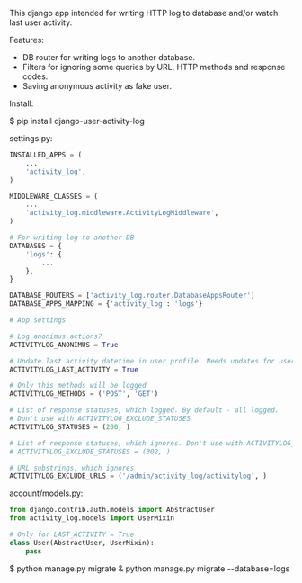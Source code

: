 This django app intended for writing HTTP log to database and/or watch last user activity.

Features:
- DB router for writing logs to another database.
- Filters for ignoring some queries by URL, HTTP methods and response codes.
- Saving anonymous activity as fake user.

Install:

$ pip install django-user-activity-log

settings.py:


```python
INSTALLED_APPS = (
    ...
    'activity_log',
)

MIDDLEWARE_CLASSES = (
    ...
    'activity_log.middleware.ActivityLogMiddleware',
)

# For writing log to another DB
DATABASES = {
    'logs': {
        ...
    },
}

DATABASE_ROUTERS = ['activity_log.router.DatabaseAppsRouter']
DATABASE_APPS_MAPPING = {'activity_log': 'logs'}

# App settings

# Log anonimus actions?
ACTIVITYLOG_ANONIMUS = True

# Update last activity datetime in user profile. Needs updates for user model.
ACTIVITYLOG_LAST_ACTIVITY = True

# Only this methods will be logged
ACTIVITYLOG_METHODS = ('POST', 'GET')

# List of response statuses, which logged. By default - all logged.
# Don't use with ACTIVITYLOG_EXCLUDE_STATUSES
ACTIVITYLOG_STATUSES = (200, )

# List of response statuses, which ignores. Don't use with ACTIVITYLOG_STATUSES
# ACTIVITYLOG_EXCLUDE_STATUSES = (302, )

# URL substrings, which ignores
ACTIVITYLOG_EXCLUDE_URLS = ('/admin/activity_log/activitylog', )
```

account/models.py:

```python
from django.contrib.auth.models import AbstractUser
from activity_log.models import UserMixin

# Only for LAST_ACTIVITY = True
class User(AbstractUser, UserMixin):
    pass
```

$ python manage.py migrate & python manage.py migrate --database=logs

